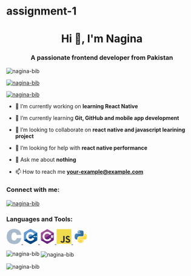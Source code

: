 # assignment-1<h1 align="center">Hi 👋, I'm Nagina</h1>
<h3 align="center">A passionate frontend developer from Pakistan</h3>

<p align="left"> <img src="https://komarev.com/ghpvc/?username=nagina-bib&label=Profile%20views&color=0e75b6&style=flat" alt="nagina-bib" /> </p>

<p align="left"> <a href="https://github.com/ryo-ma/github-profile-trophy"><img src="https://github-profile-trophy.vercel.app/?username=nagina-bib" alt="nagina-bib" /></a> </p>

<p align="left"> <a href="https://twitter.com/nagina-bib" target="blank"><img src="https://img.shields.io/twitter/follow/nagina-bib?logo=twitter&style=for-the-badge" alt="nagina-bib" /></a> </p>

- 🔭 I’m currently working on **learning React Native**

- 🌱 I’m currently learning **Git, GitHub and mobile app development**

- 👯 I’m looking to collaborate on **react native and javascript learining project**

- 🤝 I’m looking for help with **react native performance**

- 💬 Ask me about **nothing**

- 📫 How to reach me **your-example@example.com**

<h3 align="left">Connect with me:</h3>
<p align="left">
<a href="https://twitter.com/nagina-bib" target="blank"><img align="center" src="https://raw.githubusercontent.com/rahuldkjain/github-profile-readme-generator/master/src/images/icons/Social/twitter.svg" alt="nagina-bib" height="30" width="40" /></a>
</p>

<h3 align="left">Languages and Tools:</h3>
<p align="left"> <a href="https://www.cprogramming.com/" target="_blank" rel="noreferrer"> <img src="https://raw.githubusercontent.com/devicons/devicon/master/icons/c/c-original.svg" alt="c" width="40" height="40"/> </a> <a href="https://www.w3schools.com/cpp/" target="_blank" rel="noreferrer"> <img src="https://raw.githubusercontent.com/devicons/devicon/master/icons/cplusplus/cplusplus-original.svg" alt="cplusplus" width="40" height="40"/> </a> <a href="https://www.w3schools.com/cs/" target="_blank" rel="noreferrer"> <img src="https://raw.githubusercontent.com/devicons/devicon/master/icons/csharp/csharp-original.svg" alt="csharp" width="40" height="40"/> </a> <a href="https://developer.mozilla.org/en-US/docs/Web/JavaScript" target="_blank" rel="noreferrer"> <img src="https://raw.githubusercontent.com/devicons/devicon/master/icons/javascript/javascript-original.svg" alt="javascript" width="40" height="40"/> </a> <a href="https://www.python.org" target="_blank" rel="noreferrer"> <img src="https://raw.githubusercontent.com/devicons/devicon/master/icons/python/python-original.svg" alt="python" width="40" height="40"/> </a> </p>

<p><img align="left" src="https://github-readme-stats.vercel.app/api/top-langs?username=nagina-bib&show_icons=true&locale=en&layout=compact" alt="nagina-bib" /></p>

<p>&nbsp;<img align="center" src="https://github-readme-stats.vercel.app/api?username=nagina-bib&show_icons=true&locale=en" alt="nagina-bib" /></p>

<p><img align="center" src="https://github-readme-streak-stats.herokuapp.com/?user=nagina-bib&" alt="nagina-bib" /></p>
